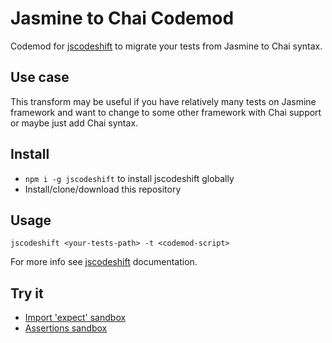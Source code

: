 # Jasmine to Chai Codemod

Codemod for [jscodeshift] to migrate your tests from Jasmine to Chai syntax.

## Use case

This transform may be useful if you have relatively many tests on Jasmine
framework and want to change to some other framework with Chai support or maybe
just add Chai syntax.

## Install

* `npm i -g jscodeshift` to install jscodeshift globally
* Install/clone/download this repository

## Usage

`jscodeshift <your-tests-path> -t <codemod-script>`

For more info see [jscodeshift] documentation.

## Try it

* [Import 'expect' sandbox]
* [Assertions sandbox]

[jscodeshift]: https://github.com/facebook/jscodeshift
[Import 'expect' sandbox]: https://astexplorer.net/#/gist/3f2de7f7a4e3b6c16fd3e21256332bbc/fa4054baca48de14f0ba8e49dd8b8fdeb17dc3a5
[Assertions sandbox]: https://astexplorer.net/#/gist/bb80fb0d9fca0241d91daccd83ea9b84/f249827b96989b208f233a50b752171fd5e4078a
